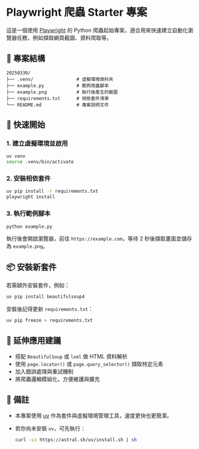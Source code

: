 # Playwright 爬蟲 Starter 專案

這是一個使用 [Playwright](https://playwright.dev/python/) 的 Python 爬蟲起始專案，適合用來快速建立自動化瀏覽器任務，例如擷取網頁截圖、資料爬取等。

## 📁 專案結構

```
20250330/
├── .venv/                # 虛擬環境資料夾
├── example.py            # 範例爬蟲腳本
├── example.png           # 執行後產生的截圖
├── requirements.txt      # 相依套件清單
└── README.md             # 專案說明文件
```

## 🚀 快速開始

### 1. 建立虛擬環境並啟用

```bash
uv venv
source .venv/bin/activate
```

### 2. 安裝相依套件

```bash
uv pip install -r requirements.txt
playwright install
```

### 3. 執行範例腳本

```bash
python example.py
```

執行後會開啟瀏覽器，前往 `https://example.com`，等待 2 秒後擷取畫面並儲存為 `example.png`。

## 📦 安裝新套件

若需額外安裝套件，例如：

```bash
uv pip install beautifulsoup4
```

安裝後記得更新 `requirements.txt`：

```bash
uv pip freeze > requirements.txt
```

## 🧠 延伸應用建議

- 搭配 `BeautifulSoup` 或 `lxml` 做 HTML 資料解析
- 使用 `page.locator()` 或 `page.query_selector()` 擷取特定元素
- 加入錯誤處理與重試機制
- 將爬蟲邏輯模組化，方便維護與擴充

## 📝 備註

- 本專案使用 [uv](https://github.com/astral-sh/uv) 作為套件與虛擬環境管理工具，速度更快也更簡潔。
- 若你尚未安裝 `uv`，可先執行：

  ```bash
  curl -Ls https://astral.sh/uv/install.sh | sh
  ```
